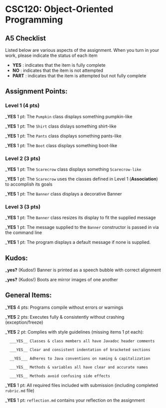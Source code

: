 # CSC120: Object-Oriented Programming
## A5 Checklist

Listed below are various aspects of the assignment.  When you turn in your work, please indicate the status of each item

- **YES** : indicates that the item is fully complete
- **NO** : indicates that the item is not attempted
- **PART** : indicates that the item is attempted but not fully complete


## Assignment Points:

### Level 1 (4 pts)

___YES__ 1 pt: The `Pumpkin` class displays something pumpkin-like

___YES__ 1 pt: The `Shirt` class dislays something shirt-like

___YES__ 1 pt: The `Pants` class displays something pants-like

___YES__ 1 pt: The `Boot` class displays something boot-like

### Level 2 (3 pts)

___YES__ 1 pt: The `Scarecrow` class displays something `Scarecrow-like`

___YES__ 1 pt: The `Scarecrow` uses the classes defined in Level 1 (**Association**) to accomplish its goals

___YES__ 1 pt: The `Banner` class displays a decorative Banner

### Level 3 (3 pts)

___YES__ 1 pt: The `Banner` class resizes its display to fit the supplied message

___YES__ 1 pt: The message supplied to the `Banner` constructor is passed in via the command line

___YES__ 1 pt: The program displays a default message if none is supplied.

## Kudos:

___yes?__ (Kudos!) Banner is printed as a speech bubble with correct alignment

___yes?__ (Kudos!) Boots are mirror images of one another



## General Items:

___YES__ 4 pts: Programs compile without errors or warnings

___YES__ 2 pts: Executes fully & consistently without crashing (exception/freeze)

___YES__ 2 pt: Complies with style guidelines (missing items 1 pt each):

      ___YES__ Classes & class members all have Javadoc header comments

      ___YES__ Clear and consistent indentation of bracketed sections

      __YES___ Adheres to Java conventions on naming & capitalization

      ___YES__ Methods & variables all have clear and accurate names

      ___YES__ Methods avoid confusing side effects

___YES__ 1 pt: All required files included with submission (including completed `rubric.md` file)

___YES__ 1 pt: `reflection.md` contains your reflection on the assignment
